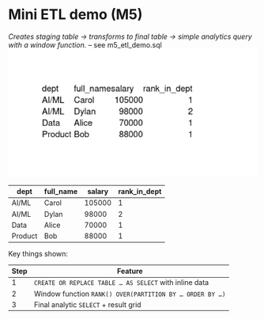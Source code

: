 # Mini ETL demo (M5)

*Creates staging table → transforms to final table → simple analytics query
with a window function.*
– see m5_etl_demo.sql
![Query result](../docs/m5_etl_result.png)

| dept   | full_name | salary | rank_in_dept |
|--------|-----------|--------|--------------|
| AI/ML  | Carol     | 105000 | 1            |
| AI/ML  | Dylan     |  98000 | 2            |
| Data   | Alice     |  70000 | 1            |
| Product| Bob       |  88000 | 1            |

Key things shown:

| Step | Feature                             |
|------|-------------------------------------|
| 1    | `CREATE OR REPLACE TABLE … AS SELECT` with inline data |
| 2    | Window function `RANK() OVER(PARTITION BY … ORDER BY …)` |
| 3    | Final analytic `SELECT` + result grid |

